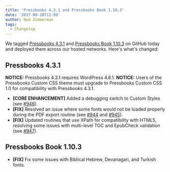 ```yaml
---
title: 'Pressbooks 4.3.1 and Pressbooks Book 1.10.3'
date: '2017-09-18T12:00'
author: Ned Zimmerman
tags:
  - Changelog
---
```


We
tagged [Pressbooks 4.3.1](https://github.com/pressbooks/pressbooks/releases/tag/4.3.1) and [Pressbooks Book 1.10.3](https://github.com/pressbooks/pressbooks-book/releases/tag/1.10.3)
on GitHub today and deployed them across our hosted networks. Here's what's changed:

## Pressbooks 4.3.1

**NOTICE:** Pressbooks 4.3.1 requires WordPress 4.8.1. **NOTICE:** Users of the Pressbooks
Custom CSS theme must upgrade to Pressbooks Custom CSS 1.0 for compatibility with
Pressbooks 4.3.1.

- **[CORE ENHANCEMENT]** Added a debugging switch to Custom Styles (see
  [#946](https://github.com/pressbooks/pressbooks/pull/946)).
- **[FIX]** Resolved an issue where some fonts would not be loaded properly during the PDF
  export routine (see
  [#944](https://github.com/pressbooks/pressbooks/pull/944 'Fonts bugs') and
  [#945](https://github.com/pressbooks/pressbooks/issues/945)).
- **[FIX]** Updated routines that use XPath for compatibility with HTML5, resolving some
  issues with multi-level TOC and EpubCheck validation (see
  [#947](https://github.com/pressbooks/pressbooks/pull/947)).

## Pressbooks Book 1.10.3

- **[FIX]** Fix some issues with Biblical Hebrew, Devanagari, and Turkish fonts.
